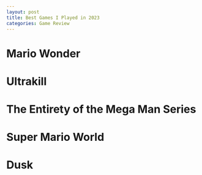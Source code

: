 ```yaml
---
layout: post
title: Best Games I Played in 2023
categories: Game Review
---
```

# Mario Wonder
# Ultrakill
# The Entirety of the Mega Man Series
# Super Mario World
# Dusk

<!--stackedit_data:
eyJoaXN0b3J5IjpbMjEzOTI4MzYwNSwxNDQwMzM3MjA2XX0=
-->